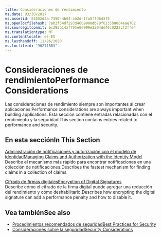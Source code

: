 ```yaml
---
title: Consideraciones de rendimiento
ms.date: 03/30/2017
ms.assetid: 83082d4a-7350-4b04-ab2d-1fa5ffd643f5
ms.openlocfilehash: 7ab2f54df293d4689908db78f0235b8084eae782
ms.sourcegitcommit: bc293b14af795e0e999e3304dd40c0222cf2ffe4
ms.translationtype: MT
ms.contentlocale: es-ES
ms.lasthandoff: 11/26/2020
ms.locfileid: "96271583"
---
```

# <a name="performance-considerations"></a><span data-ttu-id="aad52-102">Consideraciones de rendimiento</span><span class="sxs-lookup"><span data-stu-id="aad52-102">Performance Considerations</span></span>

<span data-ttu-id="aad52-103">Las consideraciones de rendimiento siempre son importantes al crear aplicaciones.</span><span class="sxs-lookup"><span data-stu-id="aad52-103">Performance considerations are always important when building applications.</span></span> <span data-ttu-id="aad52-104">Esta sección contiene entradas relacionadas con el rendimiento y la seguridad.</span><span class="sxs-lookup"><span data-stu-id="aad52-104">This section contains entries related to performance and security.</span></span>  
  
## <a name="in-this-section"></a><span data-ttu-id="aad52-105">En esta sección</span><span class="sxs-lookup"><span data-stu-id="aad52-105">In This Section</span></span>  

 [<span data-ttu-id="aad52-106">Administración de notificaciones y autorización con el modelo de identidad</span><span class="sxs-lookup"><span data-stu-id="aad52-106">Managing Claims and Authorization with the Identity Model</span></span>](managing-claims-and-authorization-with-the-identity-model.md)  
 <span data-ttu-id="aad52-107">Describe el mecanismo más rápido para encontrar notificaciones en una colección de notificaciones.</span><span class="sxs-lookup"><span data-stu-id="aad52-107">Describes the fastest mechanism for finding claims in a collection of claims.</span></span>  
  
 [<span data-ttu-id="aad52-108">Cifrado de firmas digitales</span><span class="sxs-lookup"><span data-stu-id="aad52-108">Encryption of Digital Signatures</span></span>](encryption-of-digital-signatures.md)  
 <span data-ttu-id="aad52-109">Describe cómo el cifrado de la firma digital puede agregar una reducción del rendimiento y cómo deshabilitarlo.</span><span class="sxs-lookup"><span data-stu-id="aad52-109">Describes how encrypting the digital signature can add a performance penalty and how to disable it.</span></span>  
  
## <a name="see-also"></a><span data-ttu-id="aad52-110">Vea también</span><span class="sxs-lookup"><span data-stu-id="aad52-110">See also</span></span>

- [<span data-ttu-id="aad52-111">Procedimientos recomendados de seguridad</span><span class="sxs-lookup"><span data-stu-id="aad52-111">Best Practices for Security</span></span>](best-practices-for-security-in-wcf.md)
- [<span data-ttu-id="aad52-112">Consideraciones sobre la seguridad</span><span class="sxs-lookup"><span data-stu-id="aad52-112">Security Considerations</span></span>](security-considerations-in-wcf.md)
